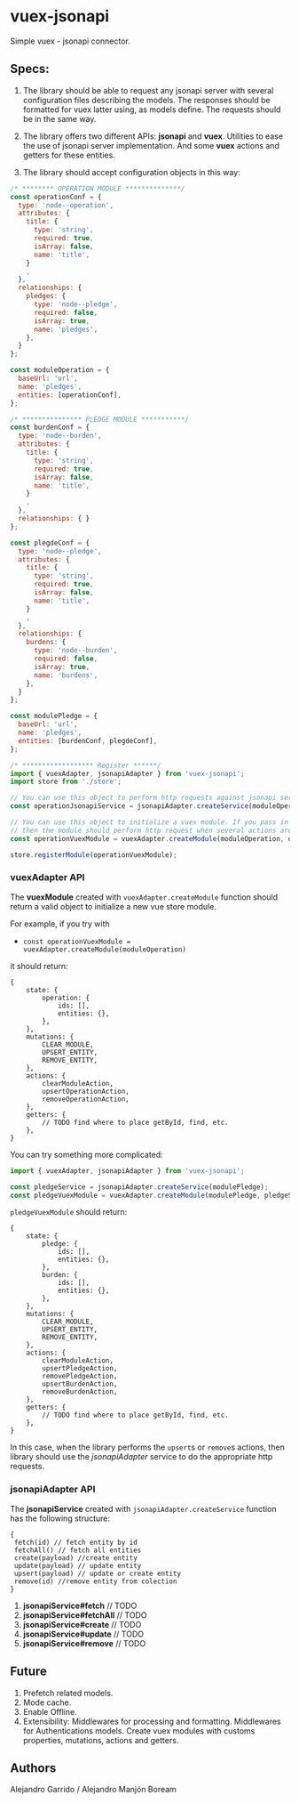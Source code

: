 # vuex-jsonapi
Simple vuex - jsonapi connector.

## Specs:

1. The library should be able to request any jsonapi server with several 
configuration files describing the models.
The responses should be formatted for vuex latter using, as models define. 
The requests should be in the same way.

1. The library offers two different APIs: **jsonapi** and **vuex**. 
Utilities to ease the use of jsonapi server implementation. 
And some **vuex** actions and getters for these entities.

1. The library should accept configuration objects in this way:
```javascript
/* ******** OPERATION MODULE **************/
const operationConf = {
  type: 'node--operation',
  attributes: {
    title: {
      type: 'string',
      required: true,
      isArray: false,
      name: 'title',
    }
    ,
  },
  relationships: {
    pledges: {
      type: 'node--pledge',
      required: false,
      isArray: true,
      name: 'pledges',
    },
  }
};

const moduleOperation = {
  baseUrl: 'url',
  name: 'pledges',
  entities: [operationConf],
};

/* *************** PLEDGE MODULE ***********/
const burdenConf = {
  type: 'node--burden',
  attributes: {
    title: {
      type: 'string',
      required: true,
      isArray: false,
      name: 'title',
    }
    ,
  },
  relationships: { }
};

const plegdeConf = {
  type: 'node--pledge',
  attributes: {
    title: {
      type: 'string',
      required: true,
      isArray: false,
      name: 'title',
    }
    ,
  },
  relationships: {
    burdens: {
      type: 'node--burden',
      required: false,
      isArray: true,
      name: 'burdens',
    },
  }
};

const modulePledge = {
  baseUrl: 'url',
  name: 'pledges',
  entities: [burdenConf, plegdeConf],
};

/* ****************** Register ******/
import { vuexAdapter, jsonapiAdapter } from 'vuex-jsonapi';
import store from './store';

// You can use this object to perform http requests against jsonapi server.
const operationJsonapiService = jsonapiAdapter.createService(moduleOperation);

// You can use this object to initialize a vuex module. If you pass in a jsonapiService
// then the module should perform http request when several actions are dispatched.
const operationVuexModule = vuexAdapter.createModule(moduleOperation, operationJsonapiService);

store.registerModule(operationVuexModule);

```

### vuexAdapter API
The **vuexModule** created with `vuexAdapter.createModule` function should return a valid
object to initialize a new vue store module. 

For example, if you try with 

* `const operationVuexModule = vuexAdapter.createModule(moduleOperation)`

it should return:

```
{
    state: {
        operation: {
            ids: [],
            entities: {},
        },
    },
    mutations: {
        CLEAR_MODULE,
        UPSERT_ENTITY,
        REMOVE_ENTITY,
    },
    actions: {
        clearModuleAction,
        upsertOperationAction,
        removeOperationAction,
    },
    getters: {
        // TODO find where to place getById, find, etc.
    },
}

``` 

You can try something more complicated:
```javascript
import { vuexAdapter, jsonapiAdapter } from 'vuex-jsonapi';

const pledgeService = jsonapiAdapter.createService(modulePledge);
const pledgeVuexModule = vuexAdapter.createModule(modulePledge, pledgeService);
```
`pledgeVuexModule` should return:

```
{
    state: {
        pledge: {
            ids: [],
            entities: {},
        },
        burden: {
            ids: [],
            entities: {},
        },
    },
    mutations: {
        CLEAR_MODULE,
        UPSERT_ENTITY,
        REMOVE_ENTITY,
    },
    actions: {
        clearModuleAction,
        upsertPledgeAction,
        removePledgeAction,
        upsertBurdenAction,
        removeBurdenAction,
    },
    getters: {
        // TODO find where to place getById, find, etc.
    },
}
```
In this case, when the library performs the `upsert`s or `remove`s actions, then library should
use the *jsonapiAdapter* service to do the appropriate http requests.

### jsonapiAdapter API

The **jsonapiService** created with `jsonapiAdapter.createService` function 
has the following structure:

```
{
 fetch(id) // fetch entity by id
 fetchAll() // fetch all entities
 create(payload) //create entity
 update(payload) // update entity
 upsert(payload) // update or create entity
 remove(id) //remove entity from colection    
}
```

1. **jsonapiService#fetch** // TODO
1. **jsonapiService#fetchAll** // TODO
1. **jsonapiService#create** // TODO
1. **jsonapiService#update** // TODO
1. **jsonapiService#remove** // TODO


## Future

1. Prefetch related models.
1. Mode cache.
1. Enable Offline.
1. Extensibility: Middlewares for processing and formatting. Middlewares 
for Authentications models. Create vuex modules with customs properties, mutations,
actions and getters.

## Authors
Alejandro Garrido / Alejandro Manjón
Boream

